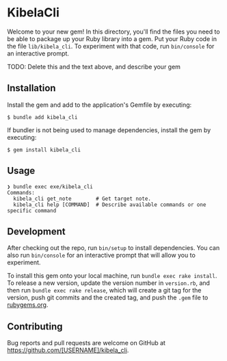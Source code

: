 # KibelaCli

Welcome to your new gem! In this directory, you'll find the files you need to be able to package up your Ruby library into a gem. Put your Ruby code in the file `lib/kibela_cli`. To experiment with that code, run `bin/console` for an interactive prompt.

TODO: Delete this and the text above, and describe your gem

## Installation

Install the gem and add to the application's Gemfile by executing:

    $ bundle add kibela_cli

If bundler is not being used to manage dependencies, install the gem by executing:

    $ gem install kibela_cli

## Usage

```
❯ bundle exec exe/kibela_cli
Commands:
  kibela_cli get_note        # Get target note.
  kibela_cli help [COMMAND]  # Describe available commands or one specific command
```

## Development

After checking out the repo, run `bin/setup` to install dependencies. You can also run `bin/console` for an interactive prompt that will allow you to experiment.

To install this gem onto your local machine, run `bundle exec rake install`. To release a new version, update the version number in `version.rb`, and then run `bundle exec rake release`, which will create a git tag for the version, push git commits and the created tag, and push the `.gem` file to [rubygems.org](https://rubygems.org).

## Contributing

Bug reports and pull requests are welcome on GitHub at https://github.com/[USERNAME]/kibela_cli.
